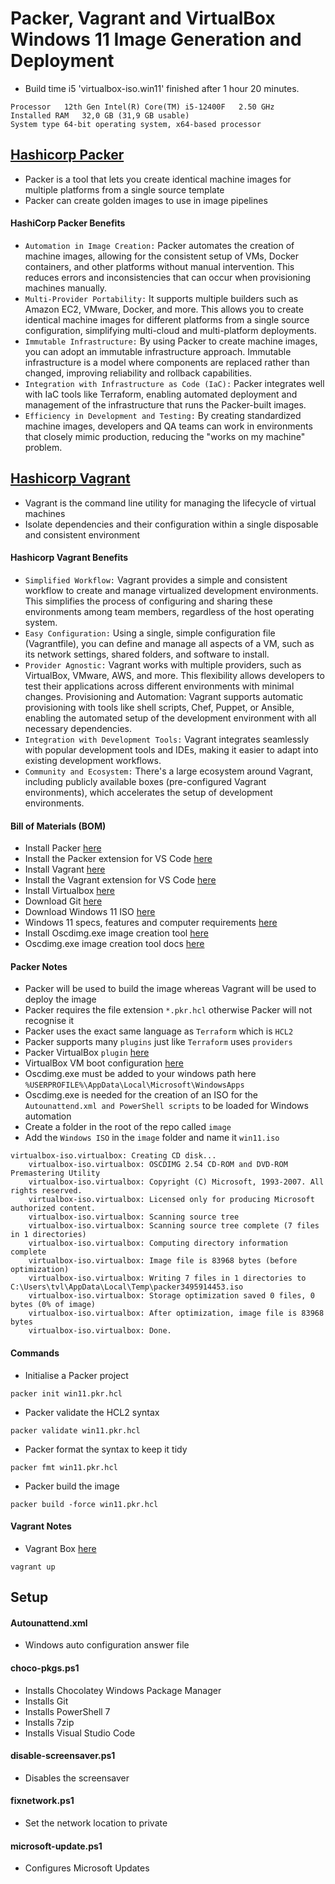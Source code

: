 # Packer, Vagrant and VirtualBox Windows 11 Image Generation and Deployment
- Build time i5 'virtualbox-iso.win11' finished after 1 hour 20 minutes.
```
Processor	12th Gen Intel(R) Core(TM) i5-12400F   2.50 GHz
Installed RAM	32,0 GB (31,9 GB usable)
System type	64-bit operating system, x64-based processor
```

## [Hashicorp Packer](https://developer.hashicorp.com/packer)
- Packer is a tool that lets you create identical machine images for multiple platforms from a single source template
- Packer can create golden images to use in image pipelines

#### HashiCorp Packer Benefits
- `Automation in Image Creation:` Packer automates the creation of machine images, allowing for the consistent setup of VMs, Docker containers, and other platforms without manual intervention. This reduces errors and inconsistencies that can occur when provisioning machines manually.
- `Multi-Provider Portability:` It supports multiple builders such as Amazon EC2, VMware, Docker, and more. This allows you to create identical machine images for different platforms from a single source configuration, simplifying multi-cloud and multi-platform deployments.
- `Immutable Infrastructure:` By using Packer to create machine images, you can adopt an immutable infrastructure approach. Immutable infrastructure is a model where components are replaced rather than changed, improving reliability and rollback capabilities.
- `Integration with Infrastructure as Code (IaC):` Packer integrates well with IaC tools like Terraform, enabling automated deployment and management of the infrastructure that runs the Packer-built images.
- `Efficiency in Development and Testing:` By creating standardized machine images, developers and QA teams can work in environments that closely mimic production, reducing the "works on my machine" problem.

## [Hashicorp Vagrant](https://developer.hashicorp.com/vagrant)
- Vagrant is the command line utility for managing the lifecycle of virtual machines
- Isolate dependencies and their configuration within a single disposable and consistent environment

#### Hashicorp Vagrant Benefits
- `Simplified Workflow:` Vagrant provides a simple and consistent workflow to create and manage virtualized development environments. This simplifies the process of configuring and sharing these environments among team members, regardless of the host operating system.
- `Easy Configuration:` Using a single, simple configuration file (Vagrantfile), you can define and manage all aspects of a VM, such as its network settings, shared folders, and software to install.
- `Provider Agnostic:` Vagrant works with multiple providers, such as VirtualBox, VMware, AWS, and more. This flexibility allows developers to test their applications across different environments with minimal changes.
Provisioning and Automation: Vagrant supports automatic provisioning with tools like shell scripts, Chef, Puppet, or Ansible, enabling the automated setup of the development environment with all necessary dependencies.
- `Integration with Development Tools:` Vagrant integrates seamlessly with popular development tools and IDEs, making it easier to adapt into existing development workflows.
- `Community and Ecosystem:` There's a large ecosystem around Vagrant, including publicly available boxes (pre-configured Vagrant environments), which accelerates the setup of development environments.

#### Bill of Materials (BOM)
- Install Packer [here](https://developer.hashicorp.com/packer/install)
- Install the Packer extension for VS Code [here](https://marketplace.visualstudio.com/items?itemName=4ops.packer)
- Install Vagrant [here](https://developer.hashicorp.com/vagrant/install?product_intent=vagrant)
- Install the Vagrant extension for VS Code [here](https://marketplace.visualstudio.com/items?itemName=marcostazi.VS-code-vagrantfile)
- Install Virtualbox [here](https://www.virtualbox.org/wiki/Downloads)
- Download Git [here](https://git-scm.com/downloads)
- Download Windows 11 ISO [here](https://www.microsoft.com/software-download/windows11)
- Windows 11 specs, features and computer requirements [here](https://www.microsoft.com/en-us/windows/windows-11-specifications)
- Install Oscdimg.exe image creation tool [here](http://www.sevenforums.com/attachments/general-discussion/32382d1256189124-make-bootable-iso-student-d-l-oscdimg.zip)
- Oscdimg.exe image creation tool docs [here](https://learn.microsoft.com/en-us/previous-versions/windows/it-pro/windows-vista/cc749036(v=ws.10)?redirectedfrom=MSDN)

#### Packer Notes
- Packer will be used to build the image whereas Vagrant will be used to deploy the image
- Packer requires the file extension `*.pkr.hcl` otherwise Packer will not recognise it
- Packer uses the exact same language as `Terraform` which is `HCL2`
- Packer supports many `plugins` just like `Terraform` uses `providers`
- Packer VirtualBox `plugin` [here](https://developer.hashicorp.com/packer/integrations/hashicorp/virtualbox/latest/components/builder/vm#floppy-configuration)
- VirtualBox VM boot configuration [here](https://developer.hashicorp.com/packer/integrations/hashicorp/virtualbox/latest/components/builder/vm#boot-configuration)
- Oscdimg.exe must be added to your windows path here `%USERPROFILE%\AppData\Local\Microsoft\WindowsApps`
- Oscdimg.exe is needed for the creation of an ISO for the `Autounattend.xml and PowerShell scripts` to be loaded for Windows automation
- Create a folder in the root of the repo called `image`
- Add the `Windows ISO` in the `image` folder and name it `win11.iso`

```
virtualbox-iso.virtualbox: Creating CD disk...
    virtualbox-iso.virtualbox: OSCDIMG 2.54 CD-ROM and DVD-ROM Premastering Utility
    virtualbox-iso.virtualbox: Copyright (C) Microsoft, 1993-2007. All rights reserved.
    virtualbox-iso.virtualbox: Licensed only for producing Microsoft authorized content.
    virtualbox-iso.virtualbox: Scanning source tree
    virtualbox-iso.virtualbox: Scanning source tree complete (7 files in 1 directories)
    virtualbox-iso.virtualbox: Computing directory information complete
    virtualbox-iso.virtualbox: Image file is 83968 bytes (before optimization)
    virtualbox-iso.virtualbox: Writing 7 files in 1 directories to C:\Users\tvl\AppData\Local\Temp\packer3495914453.iso
    virtualbox-iso.virtualbox: Storage optimization saved 0 files, 0 bytes (0% of image)
    virtualbox-iso.virtualbox: After optimization, image file is 83968 bytes
    virtualbox-iso.virtualbox: Done.
```
#### Commands
- Initialise a Packer project
```
packer init win11.pkr.hcl
```
- Packer validate the HCL2 syntax
```
packer validate win11.pkr.hcl
```
- Packer format the syntax to keep it tidy
```
packer fmt win11.pkr.hcl
```
- Packer build the image
```
packer build -force win11.pkr.hcl
```

#### Vagrant Notes
- Vagrant Box [here](https://app.vagrantup.com/sachajw/boxes/win11)

```
vagrant up
```

## Setup

#### Autounattend.xml
- Windows auto configuration answer file

#### choco-pkgs.ps1
- Installs Chocolatey Windows Package Manager
- Installs Git
- Installs PowerShell 7
- Installs 7zip
- Installs Visual Studio Code

#### disable-screensaver.ps1
- Disables the screensaver

#### fixnetwork.ps1
- Set the network location to private

#### microsoft-update.ps1
- Configures Microsoft Updates